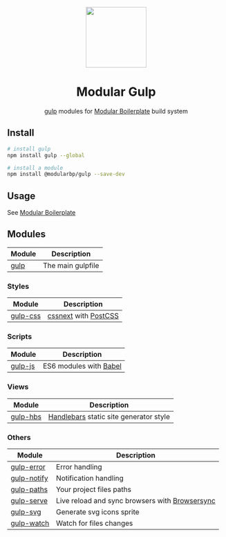 <p align="center">
    <a href="https://github.com/modularbp/gulp">
        <img src="https://user-images.githubusercontent.com/4596862/37633827-4ed88a28-2bca-11e8-9f5e-f0ce25c30f0e.png" height="140">
    </a>
</p>
<h1 align="center">Modular Gulp</h1>
<p align="center"><a href="https://github.com/gulpjs/gulp/">gulp</a> modules for <a href="https://github.com/modularbp/modular-boilerplate">Modular Boilerplate</a> build system</p>

## Install
```sh
# install gulp
npm install gulp --global

# install a module
npm install @modularbp/gulp --save-dev
```
## Usage
See [Modular Boilerplate]

## Modules
| Module | Description |
| ------ | ----------- |
| [gulp] | The main gulpfile |

### Styles
| Module | Description |
| ------ | ----------- |
| [gulp-css] | [cssnext] with [PostCSS] |

### Scripts
| Module | Description |
| ------ | ----------- |
| [gulp-js] | ES6 modules with [Babel] |

### Views
| Module | Description |
| ------ | ----------- |
| [gulp-hbs] | [Handlebars] static site generator style |

### Others
| Module | Description |
| ------ | ----------- |
| [gulp-error] | Error handling |
| [gulp-notify] | Notification handling |
| [gulp-paths] | Your project files paths |
| [gulp-serve] | Live reload and sync browsers with [Browsersync] |
| [gulp-svg] | Generate svg icons sprite |
| [gulp-watch] | Watch for files changes |

[Modular Boilerplate]: https://github.com/modularbp/modular-boilerplate#readme
[gulp]: https://github.com/modularbp/gulp
[gulp-css]: https://github.com/modularbp/gulp/tree/master/modules/gulp-css
[gulp-error]: https://github.com/modularbp/gulp/tree/master/modules/gulp-error
[gulp-hbs]: https://github.com/modularbp/gulp/tree/master/modules/gulp-hbs
[gulp-js]: https://github.com/modularbp/gulp/tree/master/modules/gulp-js
[gulp-notify]: https://github.com/modularbp/gulp/tree/master/modules/gulp-notify
[gulp-paths]: https://github.com/modularbp/gulp/tree/master/modules/gulp-paths
[gulp-serve]: https://github.com/modularbp/gulp/tree/master/modules/gulp-serve
[gulp-svg]: https://github.com/modularbp/gulp/tree/master/modules/gulp-svg
[gulp-watch]: https://github.com/modularbp/gulp/tree/master/modules/gulp-watch

[cssnext]: https://github.com/MoOx/postcss-cssnext
[PostCSS]: https://github.com/postcss/postcss
[Handlebars]: https://github.com/wycats/handlebars.js/
[Babel]: https://github.com/babel/babel
[Browsersync]: https://github.com/Browsersync/browser-sync
